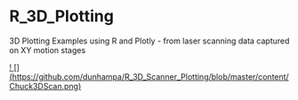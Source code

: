 # R_3D_Plotting
3D Plotting Examples using R and Plotly - from laser scanning data captured on XY motion stages

[! [] (https://github.com/dunhampa/R_3D_Scanner_Plotting/blob/master/content/Chuck3DScan.png)](#)

